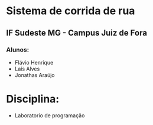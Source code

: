 # Sistema de corrida de rua
## IF Sudeste MG - Campus Juiz de Fora
### Alunos:
*	Flávio Henrique
* 	Laís Alves
* 	Jonathas Araújo

# Disciplina:
* Laboratorio de programação